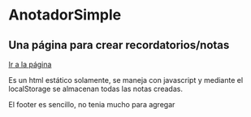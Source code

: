 # AnotadorSimple

## Una página para crear recordatorios/notas

[Ir a la página](https://matiasesf.github.io/AnotadorSimple/)

Es un html estático solamente, se maneja con javascript y mediante el localStorage se almacenan
todas las notas creadas.

El footer es sencillo, no tenia mucho para agregar


